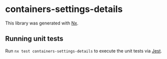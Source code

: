 # containers-settings-details

This library was generated with [Nx](https://nx.dev).

## Running unit tests

Run `nx test containers-settings-details` to execute the unit tests via [Jest](https://jestjs.io).

